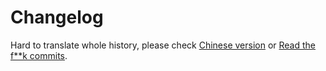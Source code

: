 # Changelog

Hard to translate whole history, please check [Chinese version](https://zealot.ews.im/zh-Hans/docs/user-guide/changelog) or [Read the f**k commits](https://github.com/tryzealot/zealot/commits/develop).
